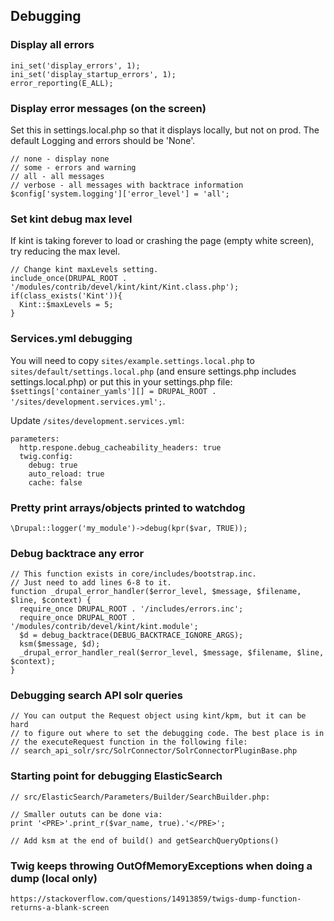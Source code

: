 ## Debugging
### Display all errors
```
ini_set('display_errors', 1);
ini_set('display_startup_errors', 1);
error_reporting(E_ALL);
```

### Display error messages (on the screen)
Set this in settings.local.php so that it displays locally, but not on prod. The default Logging and errors should be 'None'.

```
// none - display none
// some - errors and warning
// all - all messages
// verbose - all messages with backtrace information
$config['system.logging']['error_level'] = 'all';
```

### Set kint debug max level
If kint is taking forever to load or crashing the page (empty white screen), try reducing the max level.
```
// Change kint maxLevels setting.
include_once(DRUPAL_ROOT . '/modules/contrib/devel/kint/kint/Kint.class.php');
if(class_exists('Kint')){
  Kint::$maxLevels = 5;
}
```

### Services.yml debugging
You will need to copy `sites/example.settings.local.php` to `sites/default/settings.local.php` (and ensure settings.php includes settings.local.php) or put this in your settings.php file: `$settings['container_yamls'][] = DRUPAL_ROOT . '/sites/development.services.yml';`.

Update `/sites/development.services.yml`:
```
parameters:
  http.respone.debug_cacheability_headers: true
  twig.config:
    debug: true
    auto_reload: true
    cache: false
```

### Pretty print arrays/objects printed to watchdog
```
\Drupal::logger('my_module')->debug(kpr($var, TRUE));
```

### Debug backtrace any error
```
// This function exists in core/includes/bootstrap.inc.
// Just need to add lines 6-8 to it.
function _drupal_error_handler($error_level, $message, $filename, $line, $context) {
  require_once DRUPAL_ROOT . '/includes/errors.inc';
  require_once DRUPAL_ROOT . '/modules/contrib/devel/kint/kint.module';
  $d = debug_backtrace(DEBUG_BACKTRACE_IGNORE_ARGS);
  ksm($message, $d);
  _drupal_error_handler_real($error_level, $message, $filename, $line, $context);
}
```

### Debugging search API solr queries
```
// You can output the Request object using kint/kpm, but it can be hard
// to figure out where to set the debugging code. The best place is in
// the executeRequest function in the following file:
// search_api_solr/src/SolrConnector/SolrConnectorPluginBase.php
```

### Starting point for debugging ElasticSearch
```
// src/ElasticSearch/Parameters/Builder/SearchBuilder.php:

// Smaller oututs can be done via:
print '<PRE>'.print_r($var_name, true).'</PRE>';

// Add ksm at the end of build() and getSearchQueryOptions()
```

### Twig keeps throwing OutOfMemoryExceptions when doing a dump (local only)
```
https://stackoverflow.com/questions/14913859/twigs-dump-function-returns-a-blank-screen
```
